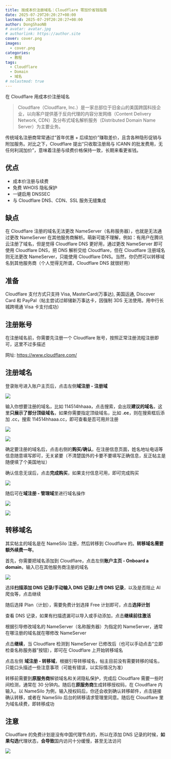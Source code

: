 ```yaml
---
title: 按成本价注册域名：Cloudflare 零加价省钱指南
date: 2025-07-29T20:20:27+08:00
lastmod: 2025-07-29T20:20:27+08:00
author: DongShaoNB
# avatar: avatar.jpg
# authorlink: https://author.site
cover: cover.png
images:
  - cover.png
categories:
  - 教程
tags:
  - Cloudflare
  - Domain
  - 域名
# nolastmod: true
---
```


在 Cloudflare 用成本价注册域名

<!--more-->

> Cloudflare（Cloudflare, Inc.）是一家总部位于旧金山的美国跨国科技企业，以向客户提供基于反向代理的内容分发网络（Content Delivery Network, CDN）及分布式域名解析服务（Distributed Domain Name Server）为主要业务。

传统域名注册商常常通过“首年优惠 + 后续加价”赚取差价，且含各种隐形促销与附加服务。对比之下，Cloudflare 提出“只收取注册局与 ICANN 的批发费用，无任何利润加价”，意味着注册与续费价格保持一致，长期来看更省钱。



## 优点

- 成本价注册与续费
- 免费 WHOIS 隐私保护
- 一键启用 DNSSEC
- 与 Cloudflare DNS、CDN、SSL 服务无缝集成



## 缺点

在 Cloudflare 注册的域名无法更改 NameServer（名称服务器），也就是无法通过更改 NameServer 在其他服务商解析。萌新可能不理解，例如：有用户在腾讯云注册了域名，但是觉得 Cloudflare DNS 更好用，通过更改 NameServer 即可使用 Cloudflare DNS，把 DNS 解析交给 Cloudflare，但在 Cloudflare 注册域名则无法更改 NameServer，只能使用 Cloudflare DNS。当然，你仍然可以转移域名到其他服务商（个人觉得无所谓，Cloudflare DNS 就很好用）



## 准备

Cloudflare 支付方式只支持 Visa, MasterCard(万事达), 美国运通, Discover Card 和 PayPal（帖主尝试过邮储新万事达卡，因强制 3DS 无法使用。用中行长城跨境通 Visa 卡支付成功）



## 注册账号

在注册域名前，你需要先注册一个 Cloudflare 账号，按照正常注册流程注册即可，这里不过多描述

网址: https://www.cloudflare.com/



## 注册域名

登录账号进入账户主页后，点击左侧**域注册 - 注册域**

![](1.png)

输入你想要注册的域名，比如 114514hhaaa，点击搜索，会出现**建议的域名**，这里**只展示了部分顶级域名**，如果你需要指定顶级域名，比如 **.cc**，则在搜索框后添加 .cc，搜索 114514hhaaa.cc，即可查看是否可用并注册

![](2.png)

![](3.png)

确定要注册的域名后，点击右侧的**购买/确认**，在注册信息页面，姓名地址电话等信息随意填写即可，无关紧要（不清楚国外的卡要不要填写正确信息，反正帖主是随便填了个美国地址）



确认信息无误后，点击**完成购买**，如果支付信息可用，即可完成购买

![](4.png)

随后可在**域注册 - 管理域**里进行域名操作

![](5.png)

![](6.png)

## 转移域名

其实帖主的域名是在 NameSilo 注册，然后转移到 Cloudflare 的。**转移域名需要额外续费一年**。



首先，你需要把域名添加到 Cloudflare，点击左侧**账户主页 - Onboard a domain**，输入已在其他服务商注册的域名

![](7.png)

选择**扫描添加 DNS 记录/手动输入 DNS 记录/上传 DNS 记录**，以及是否阻止 AI 爬虫等，点击继续

随后选择 Plan（计划），需要免费计划选择 Free 计划即可，点击**选择计划**

查看 DNS 记录，如果有扫描遗漏可以导入或手动添加，点击**继续前往激活**

根据引导修改域名的 NameServer（名称服务器）为指定的 NameServer，通常在哪注册的域名就在哪修改 NameServer

点击**继续**，当 Cloudflare 检测到 NameServer 已修改后（也可以手动点击“立即检查名称服务器”按钮），即可在 Cloudflare 上开始转移域名

点击左侧 **域注册 - 转移域**，根据引导转移域名，帖主目前没有需要转移的域名，只能口头描述一些注意事项（可能有错误，以实际情况为准）

转移前需要到**原服务商**解锁域名和关闭隐私保护，完成后 Cloudflare 需要一些时间检测，通常在 30 分钟内。随后在**原服务商**生成转移授权码，在 Cloudflare 内输入。以 NameSilo 为例，输入授权码后，你还会收到确认转移邮件，点击链接确认转移，或者在 NameSilo 后台的转移请求管理里同意。随后在 Cloudflare 里为域名续费，即转移成功

## 注意

Cloudflare 的免费计划是没有中国代理节点的，所以在添加 DNS 记录的时候，**如果勾选**代理状态，**会导致**国内访问十分缓慢，甚至无法访问

![](8.png)